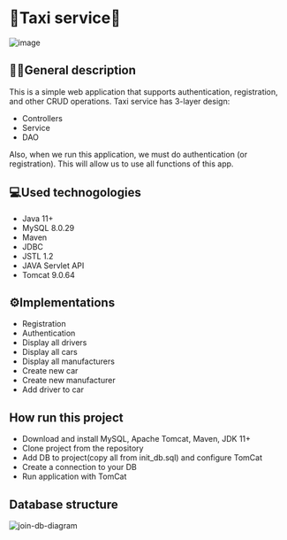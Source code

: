﻿# 🚕Taxi service🚕
![image](https://user-images.githubusercontent.com/83237769/179720964-77c19113-635a-4b06-80d4-b89fdfa225fa.png)

## 👨‍💻General description
This is a simple web application that supports authentication, registration, and other CRUD operations. Taxi service has 3-layer design:
* Controllers
* Service
* DAO

Also, when we run this application, we must do authentication (or registration). This will allow us to use all functions of this app.

## 💻Used technogologies

* Java 11+
* MySQL 8.0.29
* Maven
* JDBC
* JSTL 1.2
* JAVA Servlet API
* Tomcat 9.0.64

## ⚙Implementations

* Registration
* Authentication
* Display all drivers
* Display all cars
* Display all manufacturers
* Create new car
* Create new manufacturer
* Add driver to car

## How run this project

* Download and install MySQL, Apache Tomcat, Maven, JDK 11+
* Clone project from the repository
* Add DB to project(copy all from init_db.sql) and configure TomCat
* Create a connection to your DB
* Run application with TomCat

## Database structure

![join-db-diagram](https://user-images.githubusercontent.com/83237769/179726132-271a887d-1503-4f4a-8d4b-117942da4f1f.png)
